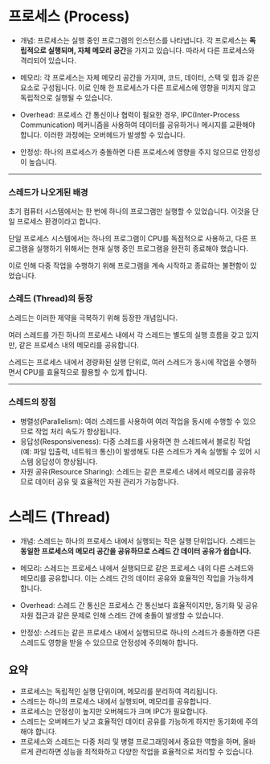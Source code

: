 # 프로세스 (Process)

- 개념: 프로세스는 실행 중인 프로그램의 인스턴스를 나타냅니다. 각 프로세스는 **독립적으로 실행되며, 자체 메모리 공간**을 가지고 있습니다. 따라서 다른 프로세스와 격리되어 있습니다.

- 메모리: 각 프로세스는 자체 메모리 공간을 가지며, 코드, 데이터, 스택 및 힙과 같은 요소로 구성됩니다. 이로 인해 한 프로세스가 다른 프로세스에 영향을 미치지 않고 독립적으로 실행될 수 있습니다.

 - Overhead: 프로세스 간 통신이나 협력이 필요한 경우, IPC(Inter-Process Communication) 메커니즘을 사용하여 데이터를 공유하거나 메시지를 교환해야 합니다. 이러한 과정에는 오버헤드가 발생할 수 있습니다.

 - 안정성: 하나의 프로세스가 충돌하면 다른 프로세스에 영향을 주지 않으므로 안정성이 높습니다.

------------------------------------------------------------------------------------------------------------------------------------------

### 스레드가 나오게된 배경

초기 컴퓨터 시스템에서는 한 번에 하나의 프로그램만 실행할 수 있었습니다. 이것을 단일 프로세스 환경이라고 합니다.

단일 프로세스 시스템에서는 하나의 프로그램이 CPU를 독점적으로 사용하고, 다른 프로그램을 실행하기 위해서는 현재 실행 중인 프로그램을 완전히 종료해야 했습니다.

이로 인해 다중 작업을 수행하기 위해 프로그램을 계속 시작하고 종료하는 불편함이 있었습니다.

### 스레드 (Thread)의 등장

스레드는 이러한 제약을 극복하기 위해 등장한 개념입니다.

여러 스레드를 가진 하나의 프로세스 내에서 각 스레드는 별도의 실행 흐름을 갖고 있지만, 같은 프로세스 내의 메모리를 공유합니다.

스레드는 프로세스 내에서 경량화된 실행 단위로, 여러 스레드가 동시에 작업을 수행하면서 CPU를 효율적으로 활용할 수 있게 합니다.

------------------------------------------------------------------------------------------------------------------------------------------

### 스레드의 장점

 - 병렬성(Parallelism): 여러 스레드를 사용하여 여러 작업을 동시에 수행할 수 있으므로 작업 처리 속도가 향상됩니다.
 - 응답성(Responsiveness): 다중 스레드를 사용하면 한 스레드에서 블로킹 작업(예: 파일 입출력, 네트워크 통신)이 발생해도 다른 스레드가 계속 실행될 수 있어 시스템 응답성이 향상됩니다.
- 자원 공유(Resource Sharing): 스레드는 같은 프로세스 내에서 메모리를 공유하므로 데이터 공유 및 효율적인 자원 관리가 가능합니다.



#  스레드 (Thread)

 - 개념: 스레드는 하나의 프로세스 내에서 실행되는 작은 실행 단위입니다. 스레드는 **동일한 프로세스의 메모리 공간을 공유하므로 스레드 간 데이터 공유가 쉽습니다.**

 - 메모리: 스레드는 프로세스 내에서 실행되므로 같은 프로세스 내의 다른 스레드와 메모리를 공유합니다. 이는 스레드 간의 데이터 공유와 효율적인 작업을 가능하게 합니다.

 - Overhead: 스레드 간 통신은 프로세스 간 통신보다 효율적이지만, 동기화 및 공유 자원 접근과 같은 문제로 인해 스레드 간에 충돌이 발생할 수 있습니다.

 - 안정성: 스레드는 같은 프로세스 내에서 실행되므로 하나의 스레드가 충돌하면 다른 스레드도 영향을 받을 수 있으므로 안정성에 주의해야 합니다.



## 요약


 - 프로세스는 독립적인 실행 단위이며, 메모리를 분리하여 격리됩니다.
 - 스레드는 하나의 프로세스 내에서 실행되며, 메모리를 공유합니다.
 - 프로세스는 안정성이 높지만 오버헤드가 크며 IPC가 필요합니다.
 - 스레드는 오버헤드가 낮고 효율적인 데이터 공유를 가능하게 하지만 동기화에 주의해야 합니다.
 - 프로세스와 스레드는 다중 처리 및 병렬 프로그래밍에서 중요한 역할을 하며, 올바르게 관리하면 성능을 최적화하고 다양한 작업을 효율적으로 처리할 수 있습니다.
